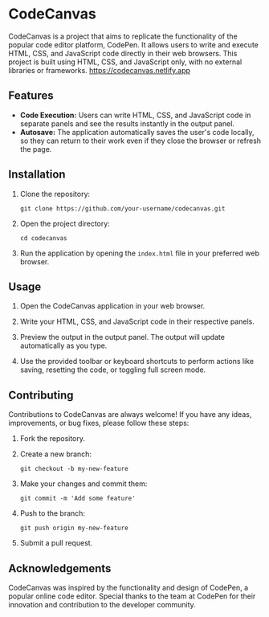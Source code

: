 # CodeCanvas

CodeCanvas is a project that aims to replicate the functionality of the popular code editor platform, CodePen. It allows users to write and execute HTML, CSS, and JavaScript code directly in their web browsers. This project is built using HTML, CSS, and JavaScript only, with no external libraries or frameworks.
https://codecanvas.netlify.app

## Features

- **Code Execution:** Users can write HTML, CSS, and JavaScript code in separate panels and see the results instantly in the output panel.
- **Autosave:** The application automatically saves the user's code locally, so they can return to their work even if they close the browser or refresh the page.

## Installation

1. Clone the repository:

   ```
   git clone https://github.com/your-username/codecanvas.git
   ```

2. Open the project directory:

   ```
   cd codecanvas
   ```

3. Run the application by opening the `index.html` file in your preferred web browser.

## Usage

1. Open the CodeCanvas application in your web browser.

2. Write your HTML, CSS, and JavaScript code in their respective panels.

3. Preview the output in the output panel. The output will update automatically as you type.

4. Use the provided toolbar or keyboard shortcuts to perform actions like saving, resetting the code, or toggling full screen mode.


## Contributing

Contributions to CodeCanvas are always welcome! If you have any ideas, improvements, or bug fixes, please follow these steps:

1. Fork the repository.

2. Create a new branch:

   ```
   git checkout -b my-new-feature
   ```

3. Make your changes and commit them:

   ```
   git commit -m 'Add some feature'
   ```

4. Push to the branch:

   ```
   git push origin my-new-feature
   ```

5. Submit a pull request.
   

## Acknowledgements

CodeCanvas was inspired by the functionality and design of CodePen, a popular online code editor. Special thanks to the team at CodePen for their innovation and contribution to the developer community.
